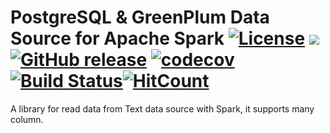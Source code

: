 # PostgreSQL & GreenPlum Data Source for Apache Spark [![License](https://img.shields.io/badge/license-Apache%202-4EB1BA.svg)](https://www.apache.org/licenses/LICENSE-2.0.html) [![](https://tokei.rs/b1/github/yaooqinn/spark-greenplum)](https://github.com/yaooqinn/spark-greenplum) [![GitHub release](https://img.shields.io/github/release/yaooqinn/spark-greenplum.svg)](https://github.com/yaooqinn/spark-greenplum/releases) [![codecov](https://codecov.io/gh/yaooqinn/spark-greenplum/branch/master/graph/badge.svg)](https://codecov.io/gh/yaooqinn/spark-greenplum) [![Build Status](https://travis-ci.com/yaooqinn/spark-greenplum.svg?branch=master)](https://travis-ci.com/yaooqinn/spark-greenplum)[![HitCount](http://hits.dwyl.io/yaooqinn/spark-greenplum.svg)](http://hits.dwyl.io/yaooqinn/spark-greenplum)

A library for read data from Text data source with Spark, it supports many column. 
